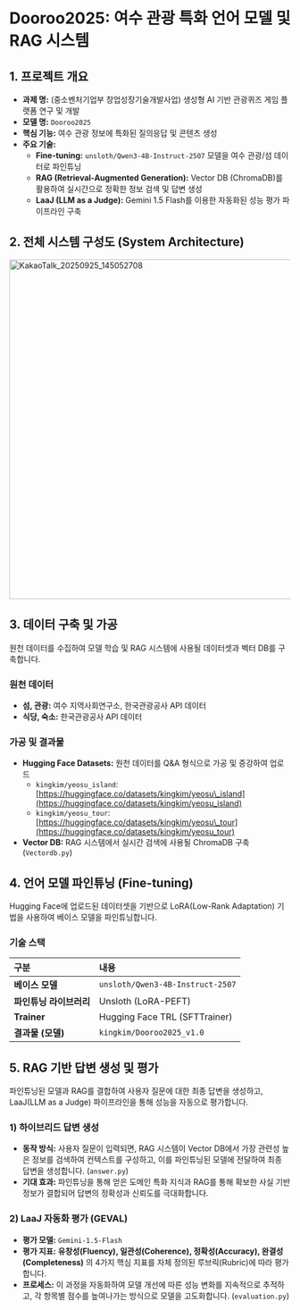 # Dooroo2025: 여수 관광 특화 언어 모델 및 RAG 시스템

## 1\. 프로젝트 개요

  - **과제 명:** (중소벤처기업부 창업성장기술개발사업) 생성형 AI 기반 관광퀴즈 게임 플랫폼 연구 및 개발
  - **모델 명:** `Dooroo2025`
  - **핵심 기능:** 여수 관광 정보에 특화된 질의응답 및 콘텐츠 생성
  - **주요 기술:**
      - **Fine-tuning:** `unsloth/Qwen3-4B-Instruct-2507` 모델을 여수 관광/섬 데이터로 파인튜닝
      - **RAG (Retrieval-Augmented Generation):** Vector DB (ChromaDB)를 활용하여 실시간으로 정확한 정보 검색 및 답변 생성
      - **LaaJ (LLM as a Judge):** Gemini 1.5 Flash를 이용한 자동화된 성능 평가 파이프라인 구축

## 2\. 전체 시스템 구성도 (System Architecture)
<img width="1218" height="608" alt="KakaoTalk_20250925_145052708" src="https://github.com/user-attachments/assets/a13374b7-1dc3-4a3f-bb56-bb89522d5fb5" />


## 3\. 데이터 구축 및 가공

원천 데이터를 수집하여 모델 학습 및 RAG 시스템에 사용될 데이터셋과 벡터 DB를 구축합니다.

### 원천 데이터

  - **섬, 관광:** 여수 지역사회연구소, 한국관광공사 API 데이터
  - **식당, 숙소:** 한국관광공사 API 데이터

### 가공 및 결과물

  - **Hugging Face Datasets:** 원천 데이터를 Q\&A 형식으로 가공 및 증강하여 업로드
      - `kingkim/yeosu_island`: [https://huggingface.co/datasets/kingkim/yeosu\_island](https://huggingface.co/datasets/kingkim/yeosu_island)
      - `kingkim/yeosu_tour`: [https://huggingface.co/datasets/kingkim/yeosu\_tour](https://huggingface.co/datasets/kingkim/yeosu_tour)
  - **Vector DB:** RAG 시스템에서 실시간 검색에 사용될 ChromaDB 구축 (`Vectordb.py`)

## 4\. 언어 모델 파인튜닝 (Fine-tuning)

Hugging Face에 업로드된 데이터셋을 기반으로 LoRA(Low-Rank Adaptation) 기법을 사용하여 베이스 모델을 파인튜닝합니다.

### 기술 스택

| 구분 | 내용 |
| :--- | :--- |
| **베이스 모델** | `unsloth/Qwen3-4B-Instruct-2507` |
| **파인튜닝 라이브러리** | Unsloth (LoRA-PEFT) |
| **Trainer** | Hugging Face TRL (SFTTrainer) |
| **결과물 (모델)** | `kingkim/Dooroo2025_v1.0` |

## 5\. RAG 기반 답변 생성 및 평가

파인튜닝된 모델과 RAG를 결합하여 사용자 질문에 대한 최종 답변을 생성하고, LaaJ(LLM as a Judge) 파이프라인을 통해 성능을 자동으로 평가합니다.

### 1\) 하이브리드 답변 생성

  - **동작 방식:** 사용자 질문이 입력되면, RAG 시스템이 Vector DB에서 가장 관련성 높은 정보를 검색하여 컨텍스트를 구성하고, 이를 파인튜닝된 모델에 전달하여 최종 답변을 생성합니다. (`answer.py`)
  - **기대 효과:** 파인튜닝을 통해 얻은 도메인 특화 지식과 RAG를 통해 확보한 사실 기반 정보가 결합되어 답변의 정확성과 신뢰도를 극대화합니다.

### 2\) LaaJ 자동화 평가 (GEVAL)

  - **평가 모델:** `Gemini-1.5-Flash`
  - **평가 지표:** **유창성(Fluency), 일관성(Coherence), 정확성(Accuracy), 완결성(Completeness)** 의 4가지 핵심 지표를 자체 정의된 루브릭(Rubric)에 따라 평가합니다.
  - **프로세스:** 이 과정을 자동화하여 모델 개선에 따른 성능 변화를 지속적으로 추적하고, 각 항목별 점수를 높여나가는 방식으로 모델을 고도화합니다. (`evaluation.py`)
